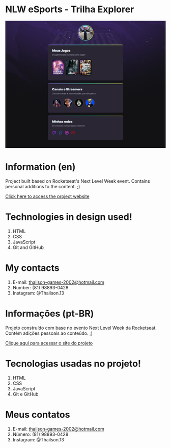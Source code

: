 # NLW eSports - Trilha Explorer

![preview](./.github/preview.png)

# Information (en)
Project built based on Rocketseat's Next Level Week event. Contains personal additions to the content. ;)

[Click here to access the project website](https://thailson13.github.io/Agregador-de-Link_NLW/)

# Technologies in design used!

1. HTML
2. CSS
3. JavaScript
4. Git and GitHub

# My contacts

1. E-mail: thailson-games-2002@hotmail.com
2. Number: (81) 98893-0428
3. Instagram: @Thailson.13

# Informações (pt-BR)

Projeto construído com base no evento Next Level Week da Rocketseat. Contém adições pessoais ao conteúdo. ;)

[Clique aqui para acessar o site do projeto](https://thailson13.github.io/Agregador-de-Link_NLW/)

# Tecnologias usadas no projeto! 
1. HTML
2. CSS
3. JavaScript
4. Git e GitHub

# Meus contatos

1. E-mail: thailson-games-2002@hotmail.com
2. Número: (81) 98893-0428
3. Instagram: @Thailson.13



